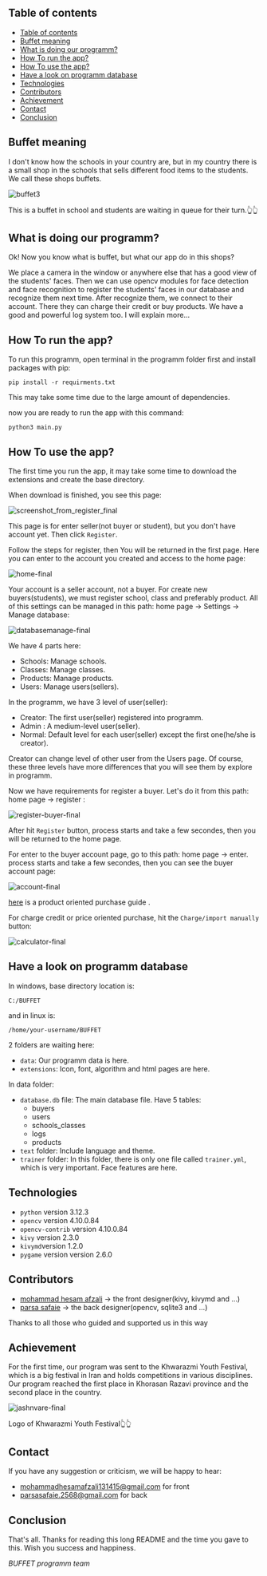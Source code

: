 ## Table of contents
- [Table of contents](#table-of-contents)
- [Buffet meaning](#buffet-meaning)
- [What is doing our programm?](#what-is-doing-our-programm)
- [How To run the app?](#how-to-run-the-app)
- [How To use the app?](#how-to-use-the-app)
- [Have a look on programm database](#have-a-look-on-programm-database)
- [Technologies](#technologies)
- [Contributors](#contributors)
- [Achievement](#achievement)
- [Contact](#contact)
- [Conclusion](#conclusion)

## Buffet meaning
I don't know how the schools in your country are, but in my country there is a small shop in the schools that sells different food items to the students. We call these shops buffets.

![buffet3](https://github.com/user-attachments/assets/0aa28949-c9d2-4d87-ba2e-2b3d3f014628)

This is a buffet in school and students are waiting in queue for their turn.👆👆

## What is doing our programm?
Ok! Now you know what is buffet, but what our app do in this shops?

We place a camera in the window or anywhere else that has a good view of the students' faces. Then we can use opencv modules for face detection and face recognition to register the students' faces in our database and recognize them next time.
After recognize them, we connect to their account. There they can charge their credit or buy products. We have a good and powerful log system too. I will explain more...
	
## How To run the app?
To run this programm, open terminal in the programm folder first and install packages with pip:
```
pip install -r requirments.txt
```
This may take some time due to the large amount of dependencies.

now you are ready to run the app with this command:
```
python3 main.py
```

## How To use the app?
The first time you run the app, it may take some time to download the extensions and create the base directory.

When download is finished, you see this page:

![screenshot_from_register_final](https://github.com/user-attachments/assets/a9ceada8-3251-447f-a314-9ff0d2c318ab)

This page is for enter seller(not buyer or student), but you don't have account yet. Then click `Register`.

Follow the steps for register, then You will be returned in the first page. Here you can enter to the account you created and access to the home page:

![home-final](https://github.com/user-attachments/assets/32ccd71c-fa19-48cb-bdeb-c6f981b637fc)

Your account is a seller account, not a buyer.
For create new buyers(students), we must register school, class and preferably product. All of this settings can be managed in this path: home page -> Settings -> Manage database:

![databasemanage-final](https://github.com/user-attachments/assets/0c55657d-1a95-4357-a3ad-2c9b1a98dd79)

We have 4 parts here:
* Schools: Manage schools.
* Classes: Manage classes.
* Products: Manage products.
* Users: Manage users(sellers).

In the programm, we have 3 level of user(seller):
* Creator: The first user(seller) registered into programm.
* Admin : A medium-level user(seller).
* Normal: Default level for each user(seller) except the first one(he/she is creator).

Creator can change level of other user from the Users page. Of course, these three levels have more differences that you will see them by explore in programm.

Now we have requirements for register a buyer. Let's do it from this path: home page -> register :

![register-buyer-final](https://github.com/user-attachments/assets/f54a1682-bd7f-481f-8d6a-c6add92fff44)

After hit `Register` button, process starts and take a few secondes, then you will be returned to the home page.

For enter to the buyer account page, go to this path: home page -> enter. process starts and take a few secondes, then you can see the buyer account page:

![account-final](https://github.com/user-attachments/assets/7552507b-48c4-48f0-93d2-8611277b2d66)

[here](https://github.com/user-attachments/assets/dd188372-c146-44c3-9430-e2bbadb65787) is a product oriented purchase guide . 

For charge credit or price oriented purchase, hit the `Charge/import manually` button:

![calculator-final](https://github.com/user-attachments/assets/98d5385b-e4f7-405b-a492-5caae4037cec)

## Have a look on programm database 
In windows, base directory location is:
```
C:/BUFFET
```
and in linux is:
```
/home/your-username/BUFFET
```
2 folders are waiting here:
* `data`: Our programm data is here.
* `extensions`: Icon, font, algorithm and html pages are here.

In data folder:
* `database.db` file: The main database file. Have 5 tables:
  * buyers
  * users
  * schools_classes
  * logs
  * products
* `text` folder: Include language and theme.
* `trainer` folder: In this folder, there is only one file called `trainer.yml`, which is very important. Face features are here.

## Technologies 
* `python` version 3.12.3
* `opencv` version 4.10.0.84
* `opencv-contrib` version 4.10.0.84
* `kivy` version 2.3.0
* `kivymd`version 1.2.0
* `pygame` version version 2.6.0


## Contributors
* [mohammad hesam afzali](https://github.com/mhafzali) -> the front designer(kivy, kivymd and ...)
* [parsa safaie](https://github.com/parsasafaie) -> the back designer(opencv, sqlite3 and ...)

Thanks to all those who guided and supported us in this way


## Achievement
For the first time, our program was sent to the Khwarazmi Youth Festival, which is a big festival in Iran and holds competitions in various disciplines. Our program reached the first place in Khorasan Razavi province and the second place in the country.

![jashnvare-final](https://github.com/user-attachments/assets/6356af82-3511-45fe-8877-6e5a22352175)

Logo of Khwarazmi Youth Festival👆👆

## Contact
If you have any suggestion or criticism, we will be happy to hear:
* mohammadhesamafzali131415@gmail.com for front
* parsasafaie.2568@gmail.com for back 

## Conclusion
That's all. Thanks for reading this long README and the time you gave to this. Wish you success and happiness.

*BUFFET programm team*
